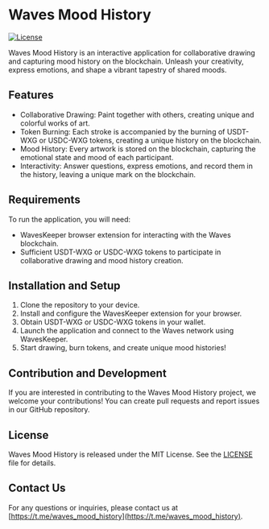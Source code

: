 # Waves Mood History

[![License](https://img.shields.io/badge/License-MIT-blue.svg)](LICENSE)

Waves Mood History is an interactive application for collaborative drawing and capturing mood history on the blockchain. Unleash your creativity, express emotions, and shape a vibrant tapestry of shared moods.

## Features

- Collaborative Drawing: Paint together with others, creating unique and colorful works of art.
- Token Burning: Each stroke is accompanied by the burning of USDT-WXG or USDC-WXG tokens, creating a unique history on the blockchain.
- Mood History: Every artwork is stored on the blockchain, capturing the emotional state and mood of each participant.
- Interactivity: Answer questions, express emotions, and record them in the history, leaving a unique mark on the blockchain.

## Requirements

To run the application, you will need:

- WavesKeeper browser extension for interacting with the Waves blockchain.
- Sufficient USDT-WXG or USDC-WXG tokens to participate in collaborative drawing and mood history creation.

## Installation and Setup

1. Clone the repository to your device.
2. Install and configure the WavesKeeper extension for your browser.
3. Obtain USDT-WXG or USDC-WXG tokens in your wallet.
4. Launch the application and connect to the Waves network using WavesKeeper.
5. Start drawing, burn tokens, and create unique mood histories!

## Contribution and Development

If you are interested in contributing to the Waves Mood History project, we welcome your contributions! You can create pull requests and report issues in our GitHub repository.

## License

Waves Mood History is released under the MIT License. See the [LICENSE](https://raw.githubusercontent.com/StekolschikovV/waves-mood-hostory/MIT-LICENSE.txt) file for details.

## Contact Us

For any questions or inquiries, please contact us at [https://t.me/waves_mood_history](https://t.me/waves_mood_history).
